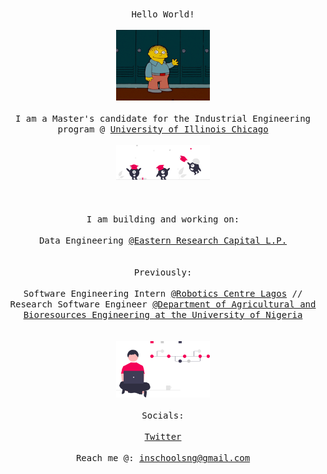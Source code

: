 <p align="center">
  </br>
      <samp>Hello World!</samp>
  </br>
  <samp>
    </br>
      <img src="assets/wav.gif" width="150px"> 
    <br/>
     </br>
      I am a Master's candidate for the Industrial Engineering program @ <a href=https://mie.uic.edu/graduate/masters-programs/ target="blank">University of Illinois Chicago</a>
    <br/>
    </br>
      <img src="assets/col.svg" width="150px"> 
    </br>
  <br/>
  </br>
      </br>I am building and working on:<br/>
      </br>
            Data Engineering <a href=ipfs://eastern-research.eth target="blank">@Eastern Research Capital L.P.</a>
  <br/>
  </br>
      </br>Previously:<br/>
      </br>
           Software Engineering Intern <a href=https://b2bhint.com/en/company/ng/robotics-centre-limited--RC-1690704 target="blank">@Robotics Centre Lagos</a>
           // Research Software Engineer <a href=https://www.unn.edu.ng/academics/faculties/engineering/agricultural-and-bioresources-engineering/ target="blank">@Department of Agricultural and Bioresources Engineering at the University of Nigeria</a>
  <br/>
  
  </samp>
  <br/>
  </div>
    </br>
      <img src="assets/vc.svg" width="150px">
    <br/>
  <samp></br> Socials: <br/></samp>
  </br>
    <a href="https://twitter.com/chchzna" target="blank"><samp>Twitter</samp></a>
  </br>
  <samp>
  </br>
      Reach me @: <a href=mailto:inschoolsng@gmail.com target="blank">inschoolsng@gmail.com</a>
  <br/>
  </samp>
</p>
